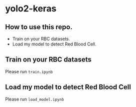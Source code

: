 # yolo2-keras

## How to use this repo.
* Train on your RBC datasets.
* Load my model to detect Red Blood Cell.


## Train on your RBC datasets
Please run ```train.ipynb```

## Load my model to detect Red Blood Cell
Please run ```load_model.ipynb```
